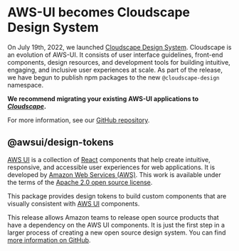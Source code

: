 # AWS-UI becomes Cloudscape Design System

On July 19th, 2022, we launched [Cloudscape Design System](https://cloudscape.design). Cloudscape is an evolution of AWS-UI. It consists of user interface guidelines, front-end components, design resources, and development tools for building intuitive, engaging, and inclusive user experiences at scale. As part of the release, we have begun to publish npm packages to the new `@cloudscape-design` namespace.

**We recommend migrating your existing AWS-UI applications to *[Cloudscape](https://cloudscape.design)*.**

For more information, see our [GitHub repository](https://github.com/aws/awsui-documentation).

## @awsui/design-tokens

[AWS UI](https://github.com/aws/awsui-documentation) is a collection of [React](https://reactjs.org/) components that help create intuitive,
responsive, and accessible user experiences for web applications. It is developed by [Amazon Web
Services (AWS)](https://aws.amazon.com/). This work is available under the terms of the
[Apache 2.0 open source license](https://www.apache.org/licenses/LICENSE-2.0.txt).

This package provides design tokens to build custom components that are visually consistent
with [AWS UI](https://www.npmjs.com/package/@awsui/components-react) components.


This release allows Amazon teams to release open source products that have a dependency on the
AWS UI components. It is just the first step in a larger process of creating a new open source
design system. You can find [more information on GitHub](https://github.com/aws/awsui-documentation).
 